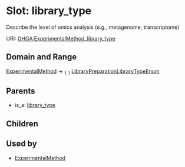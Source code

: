 
# Slot: library_type


Describe the level of omics analysis (e.g., metagenome, transcriptome)

URI: [GHGA:ExperimentalMethod_library_type](https://w3id.org/GHGA/ExperimentalMethod_library_type)


## Domain and Range

[ExperimentalMethod](ExperimentalMethod.md) &#8594;  <sub>1..1</sub> [LibraryPreparationLibraryTypeEnum](LibraryPreparationLibraryTypeEnum.md)

## Parents

 *  is_a: [library_type](library_type.md)

## Children


## Used by

 * [ExperimentalMethod](ExperimentalMethod.md)

